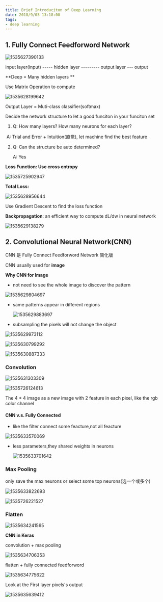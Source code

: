 ```yaml
---
title: Brief Introduciton of Deep Learning
date: 2018/9/03 13:18:00
tags:
- deep learning
---
```




## 1. Fully Connect Feedforword Network



![1535627390133](/tmp/1535725823569.png)

 



input layer(input)  -----  hidden layer  --------- output layer  --- output

**Deep = Many hidden layers **

Use Matrix Operation to compute

![1535628199642](/tmp/1535628199642.png)



Output Layer = Muti-class classifier(softmax)

Decide the network structure to let a good funciton in your funciton set



1. Q: How many layers?  How many neurons for each layer?

​       A: Trial and Error + Intuition(直觉), let machine find the best feature

2. Q: Can the structure be auto determined?

   A: Yes



**Loss Function: Use cross entropy**

![1535725902947](/tmp/1535725902947.png)

**Total Loss:**



![1535628956644](/tmp/1535725914899.png)



Use Gradient Descent to find the loss function

**Backpropagation**: an efficient way to compute dL/dw in neural network



![1535629138279](/tmp/1535725942025.png)











## 2. Convolutional Neural Network(CNN)



CNN 是 Fully Connect Feedforword Network 简化版

CNN usually used for **image**



**Why CNN for Image**

- not need to see the whole image to discover the pattern

![1535629804697](/tmp/1535726022077.png)

- same patterns appear in different regions

  ![1535629883697](/tmp/1535726032493.png)

- subsampling the pixels will not change the object

![1535629973112](/tmp/1535726051850.png)









![1535630799292](/tmp/1535726078309.png)



![1535630887333](/tmp/1535726091088.png)





### **Convolution**





![1535631303309](/tmp/1535726113388.png)





![1535726124613](/tmp/1535726124613.png)



The 4 * 4 image as a new image with 2 feature in each pixel, like the rgb color channel





#### **CNN v.s. Fully Connected**



- like the filter connect some feacture,not all feacture 

![1535633570069](/tmp/1535726276531.png)



- less parameters,they shared weights in neurons

  ![1535633701642](/tmp/1535726290079.png)







### **Max Pooling**

only save the max neurons  or  select some top neurons(选一个或多个)

![1535633822693](/tmp/1535726179581.png)









![1535726221527](/tmp/1535726221527.png)

### **Flatten**

![1535634241565](/tmp/1535726238593.png)





**CNN in Keras**



convolution + max pooling

![1535634706353](/tmp/1535726552323.png)



flatten + fully connected feedforword

![1535634775622](/tmp/1535726570206.png)





Look at the First layer pixels's output



![1535635639412](/tmp/1535726621484.png)









